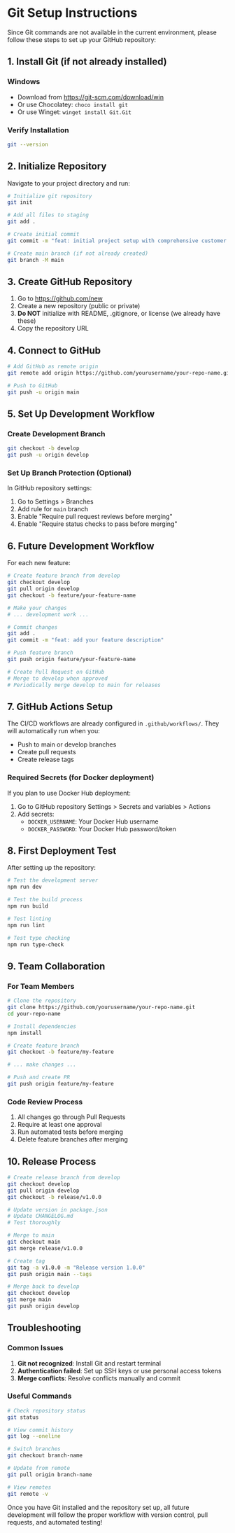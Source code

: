 # Git Setup Instructions

Since Git commands are not available in the current environment, please follow these steps to set up your GitHub repository:

## 1. Install Git (if not already installed)

### Windows
- Download from https://git-scm.com/download/win
- Or use Chocolatey: `choco install git`
- Or use Winget: `winget install Git.Git`

### Verify Installation
```bash
git --version
```

## 2. Initialize Repository

Navigate to your project directory and run:

```bash
# Initialize git repository
git init

# Add all files to staging
git add .

# Create initial commit
git commit -m "feat: initial project setup with comprehensive customer management system"

# Create main branch (if not already created)
git branch -M main
```

## 3. Create GitHub Repository

1. Go to https://github.com/new
2. Create a new repository (public or private)
3. **Do NOT** initialize with README, .gitignore, or license (we already have these)
4. Copy the repository URL

## 4. Connect to GitHub

```bash
# Add GitHub as remote origin
git remote add origin https://github.com/yourusername/your-repo-name.git

# Push to GitHub
git push -u origin main
```

## 5. Set Up Development Workflow

### Create Development Branch
```bash
git checkout -b develop
git push -u origin develop
```

### Set Up Branch Protection (Optional)
In GitHub repository settings:
1. Go to Settings > Branches
2. Add rule for `main` branch
3. Enable "Require pull request reviews before merging"
4. Enable "Require status checks to pass before merging"

## 6. Future Development Workflow

For each new feature:

```bash
# Create feature branch from develop
git checkout develop
git pull origin develop
git checkout -b feature/your-feature-name

# Make your changes
# ... development work ...

# Commit changes
git add .
git commit -m "feat: add your feature description"

# Push feature branch
git push origin feature/your-feature-name

# Create Pull Request on GitHub
# Merge to develop when approved
# Periodically merge develop to main for releases
```

## 7. GitHub Actions Setup

The CI/CD workflows are already configured in `.github/workflows/`. They will automatically run when you:
- Push to main or develop branches
- Create pull requests
- Create release tags

### Required Secrets (for Docker deployment)
If you plan to use Docker Hub deployment:
1. Go to GitHub repository Settings > Secrets and variables > Actions
2. Add secrets:
   - `DOCKER_USERNAME`: Your Docker Hub username
   - `DOCKER_PASSWORD`: Your Docker Hub password/token

## 8. First Deployment Test

After setting up the repository:

```bash
# Test the development server
npm run dev

# Test the build process
npm run build

# Test linting
npm run lint

# Test type checking
npm run type-check
```

## 9. Team Collaboration

### For Team Members
```bash
# Clone the repository
git clone https://github.com/yourusername/your-repo-name.git
cd your-repo-name

# Install dependencies
npm install

# Create feature branch
git checkout -b feature/my-feature

# ... make changes ...

# Push and create PR
git push origin feature/my-feature
```

### Code Review Process
1. All changes go through Pull Requests
2. Require at least one approval
3. Run automated tests before merging
4. Delete feature branches after merging

## 10. Release Process

```bash
# Create release branch from develop
git checkout develop
git pull origin develop
git checkout -b release/v1.0.0

# Update version in package.json
# Update CHANGELOG.md
# Test thoroughly

# Merge to main
git checkout main
git merge release/v1.0.0

# Create tag
git tag -a v1.0.0 -m "Release version 1.0.0"
git push origin main --tags

# Merge back to develop
git checkout develop
git merge main
git push origin develop
```

## Troubleshooting

### Common Issues
1. **Git not recognized**: Install Git and restart terminal
2. **Authentication failed**: Set up SSH keys or use personal access tokens
3. **Merge conflicts**: Resolve conflicts manually and commit

### Useful Commands
```bash
# Check repository status
git status

# View commit history
git log --oneline

# Switch branches
git checkout branch-name

# Update from remote
git pull origin branch-name

# View remotes
git remote -v
```

Once you have Git installed and the repository set up, all future development will follow the proper workflow with version control, pull requests, and automated testing!

